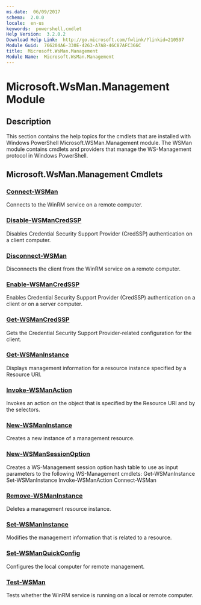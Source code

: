 ```yaml
---
ms.date:  06/09/2017
schema:  2.0.0
locale:  en-us
keywords:  powershell,cmdlet
Help Version:  3.2.0.2
Download Help Link:  http://go.microsoft.com/fwlink/?linkid=210597
Module Guid:  766204A6-330E-4263-A7AB-46C87AFC366C
title:  Microsoft.WsMan.Management
Module Name:  Microsoft.WsMan.Management
---
```

# Microsoft.WsMan.Management Module

## Description

This section contains the help topics for the cmdlets that are installed with Windows PowerShell Microsoft.WSMan.Management module. The WSMan module contains cmdlets and providers that manage the WS-Management protocol in Windows PowerShell.

## Microsoft.WsMan.Management Cmdlets

### [Connect-WSMan](Connect-WSMan.md)

Connects to the WinRM service on a remote computer.


### [Disable-WSManCredSSP](Disable-WSManCredSSP.md)

Disables Credential Security Support Provider (CredSSP) authentication on a client computer.


### [Disconnect-WSMan](Disconnect-WSMan.md)

Disconnects the client from the WinRM service on a remote computer.


### [Enable-WSManCredSSP](Enable-WSManCredSSP.md)

Enables Credential Security Support Provider (CredSSP) authentication on a client or on a server computer.


### [Get-WSManCredSSP](Get-WSManCredSSP.md)

Gets the Credential Security Support Provider-related configuration for the client.


### [Get-WSManInstance](Get-WSManInstance.md)

Displays management information for a resource instance specified by a Resource URI.


### [Invoke-WSManAction](Invoke-WSManAction.md)

Invokes an action on the object that is specified by the Resource URI and by the selectors.


### [New-WSManInstance](New-WSManInstance.md)

Creates a new instance of a management resource.


### [New-WSManSessionOption](New-WSManSessionOption.md)

Creates a WS-Management session option hash table to use as input parameters to the following WS-Management cmdlets: Get-WSManInstance Set-WSManInstance Invoke-WSManAction Connect-WSMan


### [Remove-WSManInstance](Remove-WSManInstance.md)

Deletes a management resource instance.


### [Set-WSManInstance](Set-WSManInstance.md)

Modifies the management information that is related to a resource.


### [Set-WSManQuickConfig](Set-WSManQuickConfig.md)

Configures the local computer for remote management.


### [Test-WSMan](Test-WSMan.md)

Tests whether the WinRM service is running on a local or remote computer.